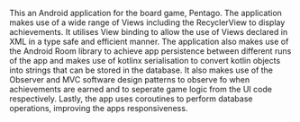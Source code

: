 This an Android application for the board game, Pentago. The application makes use of a wide range of Views including the RecyclerView to display achievements.
It utilises View binding to allow the use of Views declared in XML in a type safe and efficient manner.
The application also makes use of the Android Room library to achieve app persistence between different runs of the app and makes use of kotlinx serialisation to convert kotlin objects into strings that can be stored in the database.
It also makes use of the Observer and MVC software design patterns to observe fo when achievements are earned and to seperate game logic from the UI code respectively.
Lastly, the app uses coroutines to perform database operations, improving the apps responsiveness.
